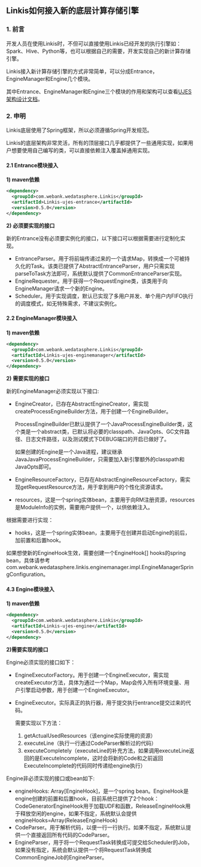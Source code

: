 ## Linkis如何接入新的底层计算存储引擎

### 1. 前言

开发人员在使用Linkis时，不但可以直接使用Linkis已经开发的执行引擎如：Spark、Hive、Python等，也可以根据自己的需要，开发实现自己的新计算存储引擎。

Linkis接入新计算存储引擎的方式非常简单，可以分成Entrance，EngineManager和Engine几个模块。

其中Entrance、EngineManager和Engine三个模块的作用和架构可以查看[UJES架构设计文档](../ch4/Linkis-UJES设计文档.md)。

### 2. 申明

Linkis底层使用了Spring框架，所以必须遵循Spring开发规范。

Linkis的底层架构非常灵活，所有的顶层接口几乎都提供了一些通用实现，如果用户想要使用自己编写的类，可以直接依赖注入覆盖掉通用实现。

#### 2.1 Entrance模块接入

**1) maven依赖**

```xml
<dependency>
  <groupId>com.webank.wedatasphere.Linkis</groupId>
  <artifactId>Linkis-ujes-entrance</artifactId>
  <version>0.5.0</version>
</dependency>
```

**2) 必须要实现的接口**

新的Entrance没有必须要实例化的接口，以下接口可以根据需要进行定制化实现。

- EntranceParser。用于将前端传递过来的一个请求Map，转换成一个可被持久化的Task。该类已提供了AbstractEntranceParser，用户只需实现parseToTask方法即可，系统默认提供了CommonEntranceParser实现。
- EngineRequester。用于获得一个RequestEngine类，该类用于向EngineManager请求一个新的Engine。
- Scheduler。用于实现调度，默认已实现了多用户并发、单个用户内FIFO执行的调度模式，如无特殊需求，不建议实例化。

#### 2.2 EngineManager模块接入

**1) maven依赖**

```xml
<dependency>
  <groupId>com.webank.wedatasphere.Linkis</groupId>
  <artifactId>Linkis-ujes-enginemanager</artifactId>
  <version>0.5.0</version>
</dependency>
```

**2) 需要实现的接口**

新的EngineManager必须实现以下接口:

- EngineCreator，已存在AbstractEngineCreator，需实现createProcessEngineBuilder方法，用于创建一个EngineBuilder。

  ProcessEngineBuilder已默认提供了一个JavaProcessEngineBuilder类，这个类是一个abstract类，已默认将必要的classpath、JavaOpts、GC文件路径、日志文件路径，以及测试模式下DEBUG端口的开启已做好了。
    
  如果创建的Engine是一个Java进程，建议继承JavaJavaProcessEngineBuilder，只需要加入新引擎额外的classpath和JavaOpts即可。
    
- EngineResourceFactory，已存在AbstractEngineResourceFactory，需实现getRequestResource方法，用于拿到用户的个性化资源请求。

- resources，这是一个spring实体bean，主要用于向RM注册资源，resources是ModuleInfo的实例，需要用户提供一个，以供依赖注入。

根据需要进行实现：

- hooks，这是一个spring实体bean，主要用于在创建并启动Engine的前后，加前置和后置hook。

如果想使新的EngineHook生效，需要创建一个EngineHook[] hooks的spring bean，具体请参考com.webank.wedatasphere.linkis.enginemanager.impl.EngineManagerSpringConfiguration。

#### 4.3 Engine模块接入

**1) maven依赖**

```xml
<dependency>
  <groupId>com.webank.wedatasphere.Linkis</groupId>
  <artifactId>Linkis-ujes-engine</artifactId>
  <version>0.5.0</version>
</dependency>
```

**2)需要实现的接口**


Engine必须实现的接口如下：

- EngineExecutorFactory。用于创建一个EngineExecutor，需实现createExecutor方法，具体为通过一个Map，Map会传入所有环境变量、用户引擎启动参数，用于创建一个EngineExecutor。
- EngineExecutor。实际真正的执行器，用于提交执行entrance提交过来的代码。

  需要实现以下方法：

    1. getActualUsedResources（该engine实际使用的资源）
    2. executeLine（执行一行通过CodeParser解析过的代码）
    3. executeCompletely（executeLine的补充方法，如果调用executeLine返回的是ExecuteIncomplete，这时会将新的Code和之前返回ExecuteIncomplete的代码同时传递给engine执行）


Engine非必须实现的接口或bean如下:

- engineHooks: Array[EngineHook]，是一个spring bean。EngineHook是engine创建的前置和后置hook，目前系统已提供了2个hook：CodeGeneratorEngineHook用于加载UDF和函数，ReleaseEngineHook用于释放空闲的engine，如果不指定，系统默认会提供engineHooks=Array(ReleaseEngineHook)
- CodeParser。用于解析代码，以便一行一行执行。如果不指定，系统默认提供一个直接返回所有代码的CodeParser。
- EngineParser，用于将一个RequestTask转换成可提交给Scheduler的Job，如果没有指定，系统会默认提供一个将RequestTask转换成CommonEngineJob的EngineParser。
